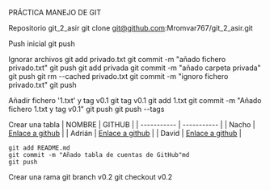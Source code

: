 PRÁCTICA MANEJO DE GIT

Repositorio git_2_asir
	git clone git@github.com:Mromvar767/git_2_asir.git

Push inicial
	git push

Ignorar archivos
	git add privado.txt
	git commit -m "añado fichero privado.txt"
	git push
	git add privada
	git commit -m "añado carpeta privada"
	git push
	git rm --cached privado.txt
	git commit -m "ignoro fichero privado.txt"
	git push

Añadir fichero '1.txt' y tag v0.1
	git tag v0.1
	git add 1.txt
	git commit -m "Añado fichero 1.txt y tag v0.1"
	git push
	git push --tags

Crear una tabla
| NOMBRE | GITHUB |
| ----------- | ----------- |
| Nacho | [Enlace a github](https://github.com/jrodrob861/git_2_asir) |
| Adrián | [Enlace a github](https://github.com/areyjim770/git_2_asir) |
| David | [Enlace a github](https://github.com/Davalomal/Git_2_asir) |

	git add README.md
	git commit -m "Añado tabla de cuentas de GitHub"md
	git push

Crear una rama
	git branch v0.2
	git checkout v0.2
